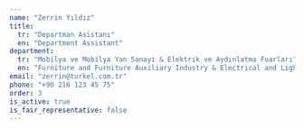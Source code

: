 ```yaml
---
name: "Zerrin Yıldız"
title:
  tr: "Departman Asistanı"
  en: "Department Assistant"
department:
  tr: "Mobilya ve Mobilya Yan Sanayi & Elektrik ve Aydınlatma Fuarları"
  en: "Furniture and Furniture Auxiliary Industry & Electrical and Lighting Fairs"
email: "zerrin@turkel.com.tr"
phone: "+90 216 123 45 75"
order: 3
is_active: true
is_fair_representative: false
---
```

